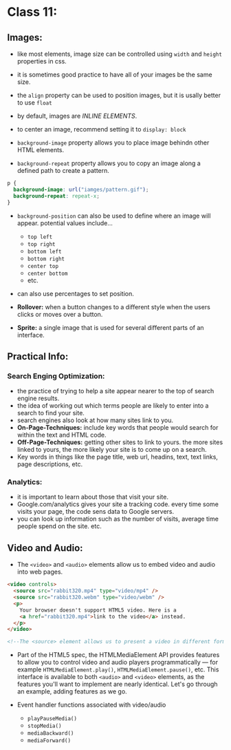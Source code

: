 # Class 11:

## Images:

- like most elements, image size can be controlled using `width` and `height` properties in css.
- it is sometimes good practice to have all of your images be the same size.
- the `align` property can be used to position images, but it is usally better to use `float`
- by default, images are _INLINE ELEMENTS_.
- to center an image, recommend setting it to `display: block`

- `background-image` property allows you to place image behindn other HTML elements.
- `background-repeat` property allows you to copy an image along a defined path to create a pattern.

```css
p {
  background-image: url("iamges/pattern.gif");
  background-repeat: repeat-x;
}
```

- `background-position` can also be used to define where an image will appear. potential values include...

  - `top left`
  - `top right`
  - `bottom left`
  - `bottom right`
  - `center top`
  - `center bottom`
  - etc.

- can also use percentages to set position.
- **Rollover:** when a button changes to a different style when the users clicks or moves over a button.
- **Sprite:** a single image that is used for several different parts of an interface.

## Practical Info:

### Search Enging Optimization:

- the practice of trying to help a site appear nearer to the top of search engine results.
- the idea of working out which terms people are likely to enter into a search to find your site.
- search engines also look at how many sites link to you.
- **On-Page-Techniques:** include key words that people would search for within the text and HTML code.
- **Off-Page-Techniques:** getting other sites to link to yours. the more sites linked to yours, the more likely your site is to come up on a search.
- Key words in things like the page title, web url, headins, text, text links, page descriptions, etc.

### Analytics:

- it is important to learn about those that visit your site.
- Google.com/analytics gives your site a tracking code. every time some visits your page, the code sens data to Google servers.
- you can look up information such as the number of visits, average time people spend on the site. etc.

## Video and Audio:

- The `<video>` and `<audio>` elements allow us to embed video and audio into web pages.

```html
<video controls>
  <source src="rabbit320.mp4" type="video/mp4" />
  <source src="rabbit320.webm" type="video/webm" />
  <p>
    Your browser doesn't support HTML5 video. Here is a
    <a href="rabbit320.mp4">link to the video</a> instead.
  </p>
</video>

<!--The <source> element allows us to present a video in different formats -->
```

- Part of the HTML5 spec, the HTMLMediaElement API provides features to allow you to control video and audio players programmatically — for example `HTMLMediaElement.play()`, `HTMLMediaElement.pause()`, etc. This interface is available to both `<audio>` and `<video>` elements, as the features you'll want to implement are nearly identical. Let's go through an example, adding features as we go.

- Event handler functions associated with video/audio
  - `playPauseMedia()`
  - `stopMedia()`
  - `mediaBackward()`
  - `mediaForward()`
